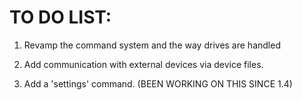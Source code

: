 # TO DO LIST:

1. Revamp the command system and the way drives are handled

2. Add communication with external devices via device files.

3. Add a 'settings' command. (BEEN WORKING ON THIS SINCE 1.4)
